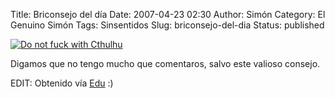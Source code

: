 Title: Briconsejo del día
Date: 2007-04-23 02:30
Author: Simón
Category: El Genuino Simón
Tags: Sinsentidos
Slug: briconsejo-del-dia
Status: published

[![Do not fuck with Cthulhu](http://img206.imageshack.us/img206/5488/donotfuckwithcthulhumu0.jpg)](http://img206.imageshack.us/img206/5488/donotfuckwithcthulhumu0.jpg)

Digamos que no tengo mucho que comentaros, salvo este valioso consejo.

EDIT: Obtenido vía [Edu](http://lossubnorgatos.wordpress.com) :)
